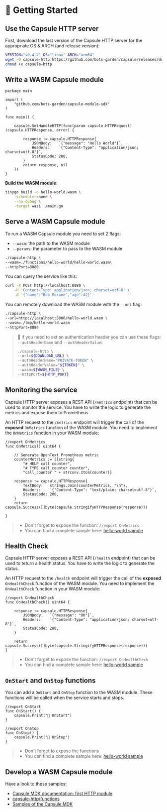 # 🚀 Getting Started

## Use the Capsule HTTP server

First, download the last version of the Capsule HTTP server for the appropriate OS & ARCH (and release version):

```bash
VERSION="v0.4.2" OS="linux" ARCH="arm64"
wget -O capsule-http https://github.com/bots-garden/capsule/releases/download/${VERSION}/capsule-http-${VERSION}-${OS}-${ARCH}
chmod +x capsule-http
```

## Write a WASM Capsule module

```golang
package main

import (
	"github.com/bots-garden/capsule-module-sdk"
)

func main() {
	
	capsule.SetHandleHTTP(func(param capsule.HTTPRequest) (capsule.HTTPResponse, error) {
		
		response := capsule.HTTPResponse{
			JSONBody:   `{"message": "Hello World"}`,
			Headers:    `{"Content-Type": "application/json; charset=utf-8"}`,
			StatusCode: 200,
		}
		return response, nil
	})
}
```

**Build the WASM module**:

```bash
tinygo build -o hello-world.wasm \
    -scheduler=none \
    --no-debug \
    -target wasi ./main.go 
```

## Serve a WASM Capsule module

To run a WASM Capsule module you need to set 2 flags:

- `--wasm`: the path to the WASM module
- `--params`: the parameter to pass to the WASM module

```bash
./capsule-http \
--wasm=./functions/hello-world/hello-world.wasm\
--httpPort=8080
```

You can query the service like this:
```bash
curl -X POST http://localhost:8080 \
    -H 'Content-Type: application/json; charset=utf-8' \
    -d '{"name":"Bob Morane","age":42}'
```

You can remotely download  the WASM module with the `--url` flag:
```bash
./capsule-http \
--url=http://localhost:5000/hello-world.wasm \
--wasm=./tmp/hello-world.wasm 
--httpPort=8080
```

> 👋 if you need to set an authentication header you can use these flags: `--authHeaderName` and `--authHeaderValue`:
>
> ```bash
> ./capsule-http \
> --url=${DOWNLOAD_URL} \
> --authHeaderName="PRIVATE-TOKEN" \
> --authHeaderValue="${TOKEN}" \
> --wasm=${WASM_FILE} \
> --httpPort=${HTTP_PORT}
> ```

## Monitoring the service

Capsule HTTP server exposes a REST API (`/metrics` endpoint) that can be used to monitor the service. You have to write the logic to generate the metrics and expose them to Prometheus.

An HTTP request to the `/metrics` endpoint will trigger the call of the **exposed** `OnMetrics` function of the WASM module. You need to implement the `OnMetrics` function in your WASM module:

```golang
//export OnMetrics
func OnMetrics() uint64 {

	// Generate OpenText Prometheus metric
	counterMetrics := []string{
		"# HELP call counter",
		"# TYPE call_counter counter",
		"call_counter " + strconv.Itoa(counter)}

	response := capsule.HTTPResponse{
		TextBody:   strings.Join(counterMetrics, "\n"),
		Headers:    `{"Content-Type": "text/plain; charset=utf-8"}`,
		StatusCode: 200,
	}
	return capsule.Success([]byte(capsule.StringifyHTTPResponse(response)))

}
```
> - Don't forget to expose the function: `//export OnMetrics`
> - You can find a complete sample here: [hello-world sample](https://github.com/bots-garden/capsule/blob/main/capsule-http/functions/hello-world/main.go)

## Health Check

Capsule HTTP server exposes a REST API (`/health` endpoint) that can be used to teturn a health status. You have to write the logic to generate the status.

An HTTP request to the `/health` endpoint will trigger the call of the **exposed** `OnHealthCheck` function of the WASM module. You need to implement the `OnHealthCheck` function in your WASM module:

```golang
//export OnHealthCheck
func OnHealthCheck() uint64 {

	response := capsule.HTTPResponse{
		JSONBody:   `{"message": "OK"}`,
		Headers:    `{"Content-Type": "application/json; charset=utf-8"}`,
		StatusCode: 200,
	}

	return capsule.Success([]byte(capsule.StringifyHTTPResponse(response)))
}
```
> - Don't forget to expose the function: `//export OnHealthCheck`
> - You can find a complete sample here: [hello-world sample](https://github.com/bots-garden/capsule/blob/main/capsule-http/functions/hello-world/main.go)

## `OnStart` and `OnStop` functions

You can add a `OnStart` and `OnStop` function to the WASM module. These functions will be called when the service starts and stops.

```golang
//export OnStart
func OnStart() {
	capsule.Print("🚗 OnStart")
}

//export OnStop
func OnStop() {
	capsule.Print("🚙 OnStop")
}
```
> - Don't forget to expose the functions
> - You can find a complete sample here: [hello-world sample](https://github.com/bots-garden/capsule/blob/main/capsule-http/functions/hello-world/main.go)


## Develop a WASM Capsule module

Have a look to these samples:

- [Capsule MDK documentation: first HTTP module](https://bots-garden.github.io/capsule-module-sdk/first-http-module/)
- [capsule-http/functions](https://github.com/bots-garden/capsule/tree/main/capsule-http/functions)
- [Samples of the Capsule MDK](https://github.com/bots-garden/capsule-module-sdk/tree/main/samples)
